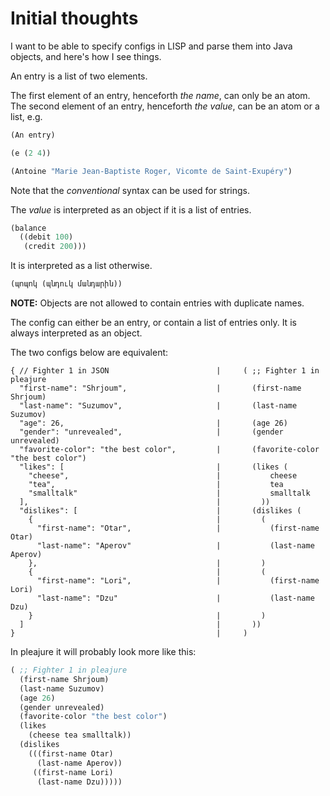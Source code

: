 # Initial thoughts

I want to be able to specify configs in LISP and parse them into Java objects, and here's how I see things.

An entry is a list of two elements.

The first element of an entry, henceforth *the name*,  can only be an atom.
The second element of an entry, henceforth *the value*, can be an atom or a list, e.g.


```scheme
(An entry)

(e (2 4))

(Antoine "Marie Jean-Baptiste Roger, Vicomte de Saint-Exupéry")
```

Note that the *conventional* syntax can be used for strings.

The *value* is interpreted as an object if it is a list of entries.

```scheme
(balance
  ((debit 100)
   (credit 200)))
```

It is interpreted as a list otherwise.

```scheme
(պոպոկ (պնդուկ մանդարին))
```

**NOTE:** Objects are not allowed to contain entries with duplicate names.

The config can either be an entry, or contain a list of entries only. It is always interpreted as an object.

The two configs below are equivalent:

```
{ // Fighter 1 in JSON                        |     ( ;; Fighter 1 in pleajure
  "first-name": "Shrjoum",                    |       (first-name Shrjoum)
  "last-name": "Suzumov",                     |       (last-name Suzumov)
  "age": 26,                                  |       (age 26)
  "gender": "unrevealed",                     |       (gender unrevealed)
  "favorite-color": "the best color",         |       (favorite-color "the best color")
  "likes": [                                  |       (likes (
    "cheese",                                 |           cheese
    "tea",                                    |           tea
    "smalltalk"                               |           smalltalk
  ],                                          |         ))
  "dislikes": [                               |       (dislikes (
    {                                         |         (
      "first-name": "Otar",                   |           (first-name Otar)
      "last-name": "Aperov"                   |           (last-name Aperov)
    },                                        |         )
    {                                         |         (
      "first-name": "Lori",                   |           (first-name Lori)
      "last-name": "Dzu"                      |           (last-name Dzu)
    }                                         |         )
  ]                                           |       ))
}                                             |     )
```

In pleajure it will probably look more like this:

```scheme
( ;; Fighter 1 in pleajure
  (first-name Shrjoum)
  (last-name Suzumov)
  (age 26)
  (gender unrevealed)
  (favorite-color "the best color")
  (likes
    (cheese tea smalltalk))
  (dislikes
    (((first-name Otar)
      (last-name Aperov))
     ((first-name Lori)
      (last-name Dzu)))))
```
